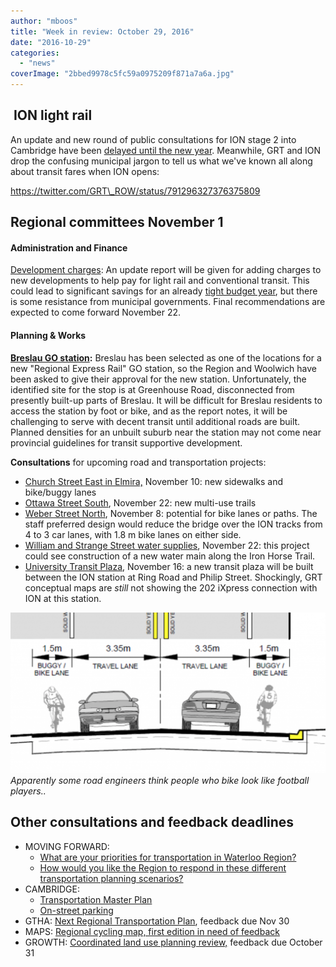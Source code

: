 ```yaml
---
author: "mboos"
title: "Week in review: October 29, 2016"
date: "2016-10-29"
categories: 
  - "news"
coverImage: "2bbed9978c5fc59a0975209f871a7a6a.jpg"
---
```


##  ION light rail

An update and new round of public consultations for ION stage 2 into Cambridge have been [delayed until the new year](https://www.therecord.com/news-story/6934055-cambridge-lrt-route-proposal-put-off-to-2017/). Meanwhile, GRT and ION drop the confusing municipal jargon to tell us what we've known all along about transit fares when ION opens:

https://twitter.com/GRT\_ROW/status/791296327376375809

## Regional committees November 1

#### Administration and Finance

[Development charges](https://www.regionofwaterloo.ca/en/regionalGovernment/resources/AF/FA2016-1101.pdf#page=28): An update report will be given for adding charges to new developments to help pay for light rail and conventional transit. This could lead to significant savings for an already [tight budget year](/blog/2016/10/22/week-in-review-october-22-2016/), but there is some resistance from municipal governments. Final recommendations are expected to come forward November 22.

#### Planning & Works

**[Breslau GO station](https://www.regionofwaterloo.ca/en/regionalGovernment/resources/PW/PA2016-1101.pdf#page=123):** Breslau has been selected as one of the locations for a new "Regional Express Rail" GO station, so the Region and Woolwich have been asked to give their approval for the new station. Unfortunately, the identified site for the stop is at Greenhouse Road, disconnected from presently built-up parts of Breslau. It will be difficult for Breslau residents to access the station by foot or bike, and as the report notes, it will be challenging to serve with decent transit until additional roads are built. Planned densities for an unbuilt suburb near the station may not come near provincial guidelines for transit supportive development.

**Consultations** for upcoming road and transportation projects:

- [Church Street East in Elmira,](https://www.regionofwaterloo.ca/en/regionalGovernment/resources/PW/PA2016-1101.pdf#page=18) November 10: new sidewalks and bike/buggy lanes
- [Ottawa Street South](https://www.regionofwaterloo.ca/en/regionalGovernment/resources/PW/PA2016-1101.pdf#page=42), November 22: new multi-use trails
- [Weber Street North](https://www.regionofwaterloo.ca/en/regionalGovernment/resources/PW/PA2016-1101.pdf#page=56), November 8: potential for bike lanes or paths. The staff preferred design would reduce the bridge over the ION tracks from 4 to 3 car lanes, with 1.8 m bike lanes on either side.
- [William and Strange Street water supplies](https://www.regionofwaterloo.ca/en/regionalGovernment/resources/PW/PA2016-1101.pdf#page=102), November 22: this project could see construction of a new water main along the Iron Horse Trail.
- [University Transit Plaza](https://www.regionofwaterloo.ca/en/regionalGovernment/resources/PW/PA2016-1101.pdf#page=107), November 16: a new transit plaza will be built between the ION station at Ring Road and Philip Street. Shockingly, GRT conceptual maps are _still_ not showing the 202 iXpress connection with ION at this station.

[![](/images/linebacker-1024x523.png "Apparently some road engineers think people who bike look like linebackers.")](/images/linebacker.png)
*Apparently some road engineers think people who bike look like football players..*

## Other consultations and feedback deadlines

- MOVING FORWARD:
    - [What are your priorities for transportation in Waterloo Region?](https://www.peakdemocracy.ca/portals/153/Forum_449/Issue_1719)
    - [How would you like the Region to respond in these different transportation planning scenarios?](https://www.peakdemocracy.ca/portals/153/Issue_1747)
- CAMBRIDGE:
    - [Transportation Master Plan](https://www.peakdemocracy.ca/portals/155/Issue_1740)
    - [On-street parking](https://www.peakdemocracy.ca/portals/155/Issue_1745)
- GTHA: [Next Regional Transportation Plan](https://www.metrolinxengage.com/en/engagement-initiatives/discussion-paper-next-regional-transportation-plan), feedback due Nov 30
- MAPS: [Regional cycling map, first edition in need of feedback](https://www.peakdemocracy.ca/portals/153/Forum_449/Issue_1662)
- GROWTH: [Coordinated land use planning review,](https://www.mah.gov.on.ca/Page10882.aspx) feedback due October 31
